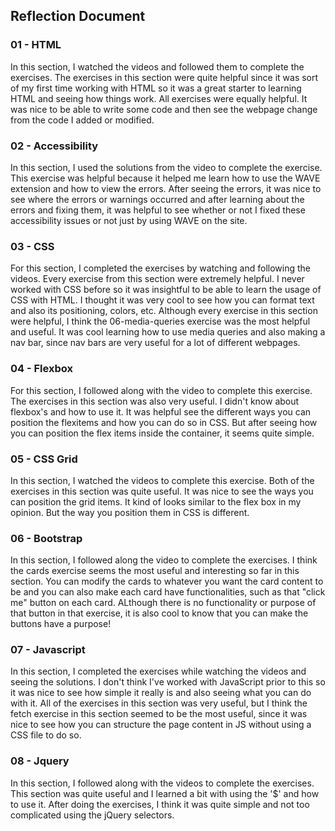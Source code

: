 ## Reflection Document

### 01 - HTML

In this section, I watched the videos and followed them to complete the exercises.
The exercises in this section were quite helpful since it was sort of my first
time working with HTML so it was a great starter to learning HTML and seeing
how things work. All exercises were equally helpful. It was nice to be able
to write some code and then see the webpage change from the code I added
or modified.

### 02 - Accessibility

In this section, I used the solutions from the video to complete the
exercise. This exercise was helpful because it helped me learn how
to use the WAVE extension and how to view the errors. After seeing the
errors, it was nice to see where the errors or warnings occurred and
after learning about the errors and fixing them, it was helpful to
see whether or not I fixed these accessibility issues or not just by
using WAVE on the site.

### 03 - CSS

For this section, I completed the exercises by watching and following the
videos. Every exercise from this section were extremely helpful. I never worked
with CSS before so it was insightful to be able to learn the usage of
CSS with HTML. I thought it was very cool to see how you can format
text and also its positioning, colors, etc. Although every exercise in this
section were helpful, I think the 06-media-queries exercise was the most
helpful and useful. It was cool learning how to use media queries and
also making a nav bar, since nav bars are very useful for a lot of
different webpages.

### 04 - Flexbox

For this section, I followed along with the video to complete this
exercise. The exercises in this section was also very useful. I didn't
know about flexbox's and how to use it. It was helpful see the different
ways you can position the flexitems and how you can do so in CSS. But
after seeing how you can position the flex items inside the container,
it seems quite simple.

### 05 - CSS Grid

In this section, I watched the videos to complete this exercise. Both of
the exercises in this section was quite useful. It was nice to see the
ways you can position the grid items. It kind of looks similar to the flex
box in my opinion. But the way you position them in CSS is different.

### 06 - Bootstrap

In this section, I followed along the video to complete the exercises.
I think the cards exercise seems the most useful and interesting so far
in this section. You can modify the cards to whatever you want the card
content to be and you can also make each card have functionalities, such
as that "click me" button on each card. ALthough there is no functionality
or purpose of that button in that exercise, it is also cool to know that
you can make the buttons have a purpose!

### 07 - Javascript

In this section, I completed the exercises while watching the videos and
seeing the solutions. I don't think I've worked with JavaScript prior to
this so it was nice to see how simple it really is and also seeing what
you can do with it. All of the exercises in this section was very useful,
but I think the fetch exercise in this section seemed to be the most
useful, since it was nice to see how you can structure the page content
in JS without using a CSS file to do so.

### 08 - Jquery

In this section, I followed along with the videos to complete the exercises.
This section was quite useful and I learned a bit with using the '$' and
how to use it. After doing the exercises, I think it was quite simple and
not too complicated using the jQuery selectors.
